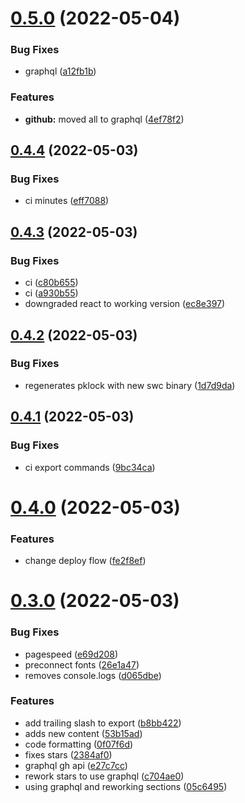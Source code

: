 # [0.5.0](https://github.com/simonecorsi/simonecorsi.dev/compare/v0.4.4...v0.5.0) (2022-05-04)


### Bug Fixes

* graphql ([a12fb1b](https://github.com/simonecorsi/simonecorsi.dev/commit/a12fb1be046da6714623cefe30362528fb3a6cea))


### Features

* **github:** moved all to graphql ([4ef78f2](https://github.com/simonecorsi/simonecorsi.dev/commit/4ef78f24db161b77a985e3a3882a49333122e1e0))

## [0.4.4](https://github.com/simonecorsi/simonecorsi.dev/compare/v0.4.3...v0.4.4) (2022-05-03)


### Bug Fixes

* ci minutes ([eff7088](https://github.com/simonecorsi/simonecorsi.dev/commit/eff7088de9c6f9aa3f8e34816448fbed7261ee71))

## [0.4.3](https://github.com/simonecorsi/simonecorsi.dev/compare/v0.4.2...v0.4.3) (2022-05-03)


### Bug Fixes

* ci ([c80b655](https://github.com/simonecorsi/simonecorsi.dev/commit/c80b655ffdb6711fff9666797c6d6a777c23c2e3))
* ci ([a930b55](https://github.com/simonecorsi/simonecorsi.dev/commit/a930b550ec38ff8d78f17be1ada651c2e18494cb))
* downgraded react to working version ([ec8e397](https://github.com/simonecorsi/simonecorsi.dev/commit/ec8e3979a67d23b91e5772cd59e0d89ab10846bc))

## [0.4.2](https://github.com/simonecorsi/simonecorsi.dev/compare/v0.4.1...v0.4.2) (2022-05-03)


### Bug Fixes

* regenerates pklock with new swc binary ([1d7d9da](https://github.com/simonecorsi/simonecorsi.dev/commit/1d7d9dad963a5880620de19332c08a9af03b4c55))

## [0.4.1](https://github.com/simonecorsi/simonecorsi.dev/compare/v0.4.0...v0.4.1) (2022-05-03)


### Bug Fixes

* ci export commands ([9bc34ca](https://github.com/simonecorsi/simonecorsi.dev/commit/9bc34caad25a2bc6353038cf9c64ff109a2d4b5f))

# [0.4.0](https://github.com/simonecorsi/simonecorsi.dev/compare/v0.3.0...v0.4.0) (2022-05-03)


### Features

* change deploy flow ([fe2f8ef](https://github.com/simonecorsi/simonecorsi.dev/commit/fe2f8ef438f1410bfcf33cf493d9431609fa0086))

# [0.3.0](https://github.com/simonecorsi/simonecorsi.dev/compare/v0.2.0...v0.3.0) (2022-05-03)


### Bug Fixes

* pagespeed ([e69d208](https://github.com/simonecorsi/simonecorsi.dev/commit/e69d208659b121fb0e6df5760a5468addfd4cc16))
* preconnect fonts ([26e1a47](https://github.com/simonecorsi/simonecorsi.dev/commit/26e1a4758fd69430cf498b97bf56f8fc5b7920ab))
* removes console.logs ([d065dbe](https://github.com/simonecorsi/simonecorsi.dev/commit/d065dbec65f5aa39433d32a216dbca3319a3d3c0))


### Features

* add trailing slash to export ([b8bb422](https://github.com/simonecorsi/simonecorsi.dev/commit/b8bb4221c9adfc45cf40189cd7e84cb2ed246118))
* adds new content ([53b15ad](https://github.com/simonecorsi/simonecorsi.dev/commit/53b15adcfd6a31792d5c9effd47c3e8949ef9af3))
* code formatting ([0f07f6d](https://github.com/simonecorsi/simonecorsi.dev/commit/0f07f6d49166a280c79939924104a3a78daf109d))
* fixes stars ([2384af0](https://github.com/simonecorsi/simonecorsi.dev/commit/2384af0105a5bae120c7bebb1650c3ebf9b30cff))
* graphql gh api ([e27c7cc](https://github.com/simonecorsi/simonecorsi.dev/commit/e27c7cc6a9ca1405c8c0f5b68b923c0426bc34cb))
* rework stars to use graphql ([c704ae0](https://github.com/simonecorsi/simonecorsi.dev/commit/c704ae041f59db70c67907f4e7b47bbeb1da848f))
* using graphql and reworking sections ([05c6495](https://github.com/simonecorsi/simonecorsi.dev/commit/05c649507e9a6b4b4812a23b49903ac624428c1d))
